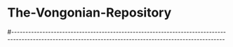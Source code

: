 # The-Vongonian-Repository
#---------------------------------------------------------------------------------------------------------------------------------------------------------
